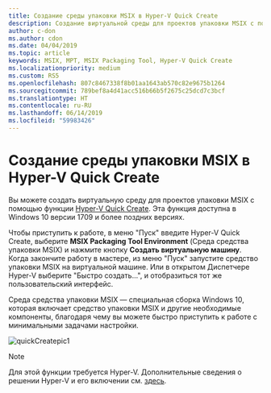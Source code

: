 ```yaml
---
title: Создание среды упаковки MSIX в Hyper-V Quick Create
description: Создание виртуальной среды для проектов упаковки MSIX с помощью функции Hyper-V Quick Create.
author: c-don
ms.author: cdon
ms.date: 04/04/2019
ms.topic: article
keywords: MSIX, MPT, MSIX Packaging Tool, Hyper-V Quick Create
ms.localizationpriority: medium
ms.custom: RS5
ms.openlocfilehash: 807c8467338f8b01aa1643ab570c82e9675b1264
ms.sourcegitcommit: 789bef8a4d41acc516b66b5f2675c25dcd7c3bcf
ms.translationtype: HT
ms.contentlocale: ru-RU
ms.lasthandoff: 06/14/2019
ms.locfileid: "59983426"
---
```

# <a name="msix-packaging-environment-on-hyper-v-quick-create"></a>Создание среды упаковки MSIX в Hyper-V Quick Create
 
Вы можете создать виртуальную среду для проектов упаковки MSIX с помощью функции [Hyper-V Quick Create](https://docs.microsoft.com/virtualization/hyper-v-on-windows/quick-start/quick-create-virtual-machine). Эта функция доступна в Windows 10 версии 1709 и более поздних версиях.

Чтобы приступить к работе, в меню "Пуск" введите Hyper-V Quick Create, выберите **MSIX Packaging Tool Environment** (Среда средства упаковки MSIX) и нажмите кнопку **Создать виртуальную машину**. Когда закончите работу в мастере, из меню "Пуск" запустите средство упаковки MSIX на виртуальной машине. Или в открытом Диспетчере Hyper-V выберите "Быстро создать...", и отобразиться тот же пользовательский интерфейс.

Среда средства упаковки MSIX — специальная сборка Windows 10, которая включает средство упаковки MSIX и другие необходимые компоненты, благодаря чему вы можете быстро приступить к работе с минимальными задачами настройки.

![quickCreatepic1](images/quickCreatepic1.png)

> [!NOTE]
> Для этой функции требуется Hyper-V. Дополнительные сведения о решении Hyper-V и его включении см. [здесь](https://docs.microsoft.com/virtualization/hyper-v-on-windows/quick-start/enable-hyper-v).

